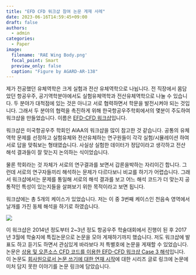 ```yaml
---
title: "EFD CFD 워크샵 참여 논문 게재 사례"
date: 2023-06-16T14:59:45+09:00
draft: false
authors:
  - admin
categories:
  - Paper
image:
  filename: 'RAE Wing Body.png'
  focal_point: Smart
  preview_only: false
  caption: "Figure by AGARD-AR-138"
---
```


제가 전공했던 유체역학은 크게 실험과 전산 유체역학으로 나뉩니다. 
전 직장에서 몸담았던 항공우주, 공기역학분야에서도 실험유체역학과 전산유체역학으로 나눌 수 있습니다.
두 분야가 대척점에 있는 것은 아니고 서로 협력하면서 학문을 발전시켜야 되는 것입니다.
그래서 두 분야의 협력을 촉진하게 위해 한국항공우주학회에서의 몇분이 주도하여 워크샵을 만들었습니다.
이름은 [EFD-CFD 워크샵](https://efd-cfd.gitbook.io/efd-cfd-workshop/)입니다.

워크샵은 미국항공우주 학회인 AIAA의 워크샵을 많이 참고한 것 같습니다.
공통의 유체역학 문제를 선정하고 실험유체와 전산유체하는 연구원들이 각각 실험/시뮬레이션 하여 서로 답을 맞춰보는 형태였습니다.
사실상 실험한 데이터가 정답이라고 생각하고 전산 해석 결과들이 잘 맞는지 논의하는 식이었습니다.

물론 학회라는 것 자체가 서로의 연구결과를 보면서 갑론을박하는 자리이긴 합니다.
그런데 서로의 연구자들끼리 해석하는 문제가 다르다보니 비교를 하기가 어렵습니다.
그래서 워크샵에서는 문제를 통일해 서로의 해석 결과를 보고 어느 해석 코드가 더 맞는지 공통적인 특성이 있는지들을 살펴보기 위한 목적이라고 보면 됩니다.

워크샵에는 총 5개의 케이스가 있었습니다.
저는 이 중 3번째 케이스인 천음속 영역에서 날개를 가진 동체 해석을 하기로 하였습니다.

![](RAE_Wing_Body.png)

이 워크샵은 2014년 정도부터 2~3년 정도 항공우주 학술대회에서 진행이 된 후 2017년 3월에 학술지에 특집논문으로 논문을 모아 게재하기까지 했습니다.
저도 워크샵에 발표도 하고 듣기도 하면서 관심있게 바라보다 저 특별호에 논문을 게재할 수 있었습니다.
논문은 [상용 및 오픈소스 CFD 코드를 이용한 EFD-CFD 워크샵 Case 3 해석](/ko/publication/jong-rok-kim-2017-cfd-analysis-efdcfd)입니다.
이 논문도 [회사원으로서 논문 쓰기에 대한 연재 시작](/ko/post/mypaper_review1/)에 대한 시리즈 글로 링크에 논문에 미처 담지 못한 이야기를 논문 링크에 담았습니다.

